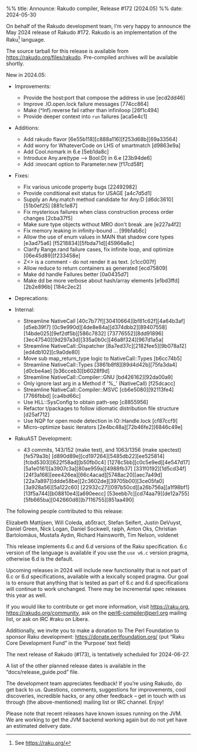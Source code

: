 %% title: Announce: Rakudo compiler, Release #172 (2024.05)
%% date: 2024-05-30

On behalf of the Rakudo development team, I’m very happy to announce the
May 2024 release of Rakudo #172. Rakudo is an implementation of
the Raku[^1] language.

The source tarball for this release is available from
<https://rakudo.org/files/rakudo>.
Pre-compiled archives will be available shortly.

New in 2024.05:

+ Improvements:
    + Provide the host:port that compose the address in use [ecd2dd46]
    + Improve .IO.open.lock failure messages [774cc864]
    + Make (^Inf).reverse fail rather than infiniloop [26f1c494]
    + Provide deeper context into `run` failures [aca5e4c1]

+ Additions:
    + Add rakudo flavor [6e55b118][c888a116][f253d68b][69a33564]
    + Add worry for WhateverCode on LHS of smartmatch [d9863e9a]
    + Add Cool.nomark in 6.e [5eb1da8c]
    + Introduce Any.are(type --> Bool:D) in 6.e [23b94de6]
    + Add :invocant option to Parameter.new [f17cd58f]

+ Fixes:
    * Fix various unicode property bugs [22492982]
    + Provide conditional exit status for USAGE [a4c7d5d1]
    + Supply an Any.match method candidate for Any:D [d6dc3610][51b0ef25]
      [881c1e87]
    + Fix mysterious failures when class construction process order changes
      [2cba37f5]
    + Make sure type objects without MRO don't break .are [e227a4f2]
    + Fix memory leaking in infinity-bound ... [99bfab8c]
    + Allow the use of enum values in MAIN that shadow core types [e3ad75a6]
      [f5218834][5fbda71d][45966a8c]
    + Clarify Range.rand failure cases, fix infinite loop, and optimize
      [06e45d89][f233458e]
    + Z<> is a comment - do not render it as text. [c1cc007f]
    + Allow reduce to return containers as generated [ecd75809]
    + Make dd handle Failures better [0a0435d7]
    + Make dd be more verbose about hash/array elements [e1bd3ffd][2b2e896b]
      [184c2ec2]

+ Deprecations:

+ Internal:
    + Streamline NativeCall [40c7b77f][30410664][bf81c62f][4a64b3af][d5eb39f7]
      [0c9e990d][4de8e84a][d374dbb2][89407558][14bde025][9ef2df5b][586c7832]
      [73776552][8dd91896][3ec47540][9d297a3d][335a0b0c][46a8f324][967d1a5a]
    + Streamline NativeCall::Dispatcher [8a7ed37c][2182fee5][9b078a12]
      [ed4db102][c9a0de80]
    + Move sub map_return_type logic to NativeCall::Types [b6cc74b5]
    + Streamline NativeCall::Types [3861b8f8][89d4d42b][75fa3da4][d0cbe4ae]
      [b36cceb3][b6028f9d]
    + Streamline NativeCall::Compiler::GNU [bd426162][92da00a9]
    + Only ignore last arg in a Method if '%_' (NativeCall) [f25dcacc]
    + Streamline NativeCall::Compiler::MSVC [cb6e5080][92113fe4][7766fbbd]
      [ca4bd66c]
    + Use HLL::SysConfig to obtain path-sep [c8855956]
    + Refactor t/packages to follow idiomatic distribution file structure
      [d25af712]
    + Use NQP for open mode detection in IO::Handle.lock [cf87ccf9]
    + Micro-optimize basic iterators [2e4bc48a][72b46fe2][6846c49e]

+ RakuAST Development:
    + 43 commits, 143/152 (make test), and 1063/1356 (make spectest) [fe579a3b]
      [d890d89e][cd197264][5485db22][ee525814][fcbd5303][622f58ad][b50fb0c4]
      [1278c5bb][c0c5e9ed][4e547d17][5a1e0161][a3907c3a][80ae959a][4988fb37]
      [331f0192][1d5cd34f][24f3a168][eee426ea][66c4acad][5748ac20][aec7a49d]
      [22a7a897][ddde58be][2c3602de][39705b00][3ce05fa0][3a928a56][5a122c60]
      [22932c27][097b50cd][a26b756a][a1f98bf1][13f5a744][b08810e4][a690eecc]
      [53eebb7c][cd74aa79][de12a755][5fb665ba][042660d8][b7116755][851aa490]

The following people contributed to this release:

Elizabeth Mattijsen, Will Coleda, ab5tract, Stefan Seifert, Justin DeVuyst,
Daniel Green, Nick Logan, Daniel Sockwell, raiph, Anton Oks,
Christian Bartolomäus, Mustafa Aydın, Richard Hainsworth, Tim Nelson,
voldenet

This release implements 6.c and 6.d versions of the Raku specification.
6.c version of the language is available if you use the `use v6.c`
version pragma, otherwise 6.d is the default.

Upcoming releases in 2024 will include new functionality that is not
part of 6.c or 6.d specifications, available with a lexically scoped
pragma. Our goal is to ensure that anything that is tested as part of
6.c and 6.d specifications will continue to work unchanged. There may
be incremental spec releases this year as well.

If you would like to contribute or get more information, visit
<https://raku.org>, <https://rakudo.org/community>, ask on the
<perl6-compiler@perl.org> mailing list, or ask on IRC #raku on Libera.

Additionally, we invite you to make a donation to The Perl Foundation
to sponsor Raku development: <https://donate.perlfoundation.org/>
(put “Raku Core Development Fund” in the ‘Purpose’ text field)

The next release of Rakudo (#173), is tentatively scheduled for 2024-06-27.

A list of the other planned release dates is available in the
“docs/release_guide.pod” file.

The development team appreciates feedback! If you’re using Rakudo, do
get back to us. Questions, comments, suggestions for improvements, cool
discoveries, incredible hacks, or any other feedback – get in touch with
us through (the above-mentioned) mailing list or IRC channel. Enjoy!

Please note that recent releases have known issues running on the JVM.
We are working to get the JVM backend working again but do not yet have
an estimated delivery date.

[^1]: See <https://raku.org/>

